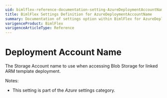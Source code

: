 ```yaml
---
uid: bimlflex-reference-documentation-setting-AzureDeploymentAccountName
title: BimlFlex Settings Definition for AzureDeploymentAccountName
summary: Documentation of settings option within BimlFlex for AzureDeploymentAccountName
varigenceProduct: BimlFlex
varigenceArticleType: Reference
---
```


# Deployment Account Name

The Storage Account name to use when accessing Blob Storage for linked ARM template deployment.

Notes:

* This setting is part of the *Azure* settings category.
